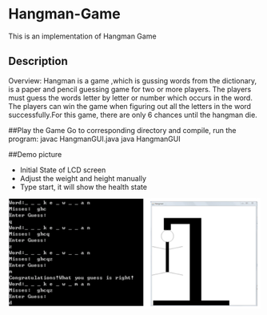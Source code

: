 # Hangman-Game
This is an implementation of Hangman Game

## Description
Overview: Hangman is a game ,which is gussing words from the dictionary,
is a paper and pencil guessing game for two or more players. The players must guess the words letter by letter or number which occurs in the word. The players can win the game when figuring out all the letters in the word successfully.For this game, there are only 6 chances until the hangman die.

##Play the Game
Go to corresponding directory and compile, run the program:
javac HangmanGUI.java
java HangmanGUI

##Demo picture
* Initial State of LCD screen
* Adjust the weight and height manually
* Type start, it will show the health state

![Image of initial state](https://github.com/qyyMriel/Hangman-Game/blob/master/demoPic.png)
